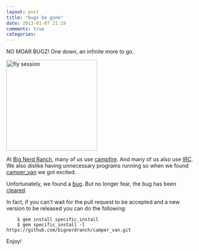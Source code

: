 ```yaml
---
layout: post
title: "bugs be gone"
date: 2013-01-07 21:19
comments: true
categories: 
---
```


NO MOAR BUGZ!  One down, an infinite more to go.  

<a href="http://www.flickr.com/photos/staflo/7697379948/" title="fly session by staflo, on Flickr"><img src="http://farm8.staticflickr.com/7261/7697379948_59b2b0d828_m.jpg" width="240" height="240" alt="fly session"></a>

<!-- more -->

At [Big Nerd Ranch](http://bignerdranch.com), many of us use [campfire](http://campfirenow.com/).  And many of us also use [IRC](http://en.wikipedia.org/wiki/Internet_Relay_Chat).  We also dislike having unnecessary programs running so when we found [camper_van](https://github.com/aniero/camper_van) we got excited.

Unfortunately, we found a [bug](https://github.com/aniero/camper_van/issues/22).
But no longer fear, the bug has been [cleared](https://github.com/aniero/camper_van/pull/23).

In fact, if you can't wait for the pull request to be accepted and a new version
to be released you can do the following:

```
    $ gem install specific_install
    $ gem specific_install -l https://github.com/bignerdranch/camper_van.git
```

Enjoy!
